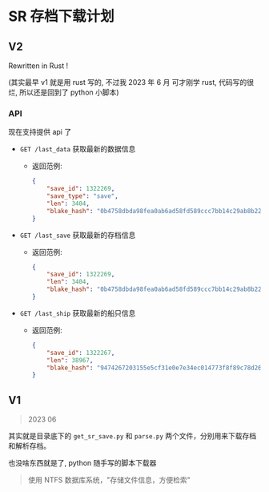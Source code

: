 # SR 存档下载计划

## V2

Rewritten in Rust !

(其实最早 v1 就是用 rust 写的, 不过我 2023 年 6 月 可才刚学 rust, 代码写的很烂, 所以还是回到了 python 小脚本)

### API

现在支持提供 api 了

- `GET /last_data` 获取最新的数据信息
  - 返回范例:

    ```json
    {
        "save_id": 1322269,
        "save_type": "save",
        "len": 3404,
        "blake_hash": "0b4758dbda98fea0ab6ad58fd589ccc7bb14c29ab8b22e6e49b670db8fec8da9"
    }
    ```

- `GET /last_save` 获取最新的存档信息
  - 返回范例:

    ```json
    {
        "save_id": 1322269,
        "len": 3404,
        "blake_hash": "0b4758dbda98fea0ab6ad58fd589ccc7bb14c29ab8b22e6e49b670db8fec8da9"
    }
    ```

- `GET /last_ship` 获取最新的船只信息
  - 返回范例:

    ```json
    {
        "save_id": 1322267,
        "len": 38967,
        "blake_hash": "9474267203155e5cf31e0e7e34ec014773f8f89c78d262f5bd57b6e27fdc25b2"
    }
    ```

## V1

> 2023 06

其实就是目录底下的 `get_sr_save.py` 和 `parse.py` 两个文件，分别用来下载存档和解析存档。

也没啥东西就是了, python 随手写的脚本下载器

> 使用 NTFS 数据库系统，"存储文件信息，方便检索"
